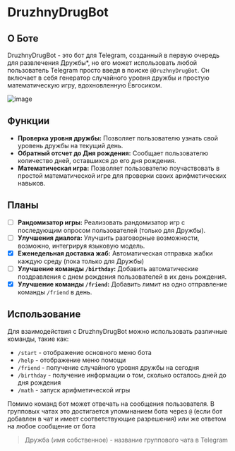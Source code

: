 # DruzhnyDrugBot

## О Боте
DruzhnyDrugBot - это бот для Telegram, созданный в первую очередь для развлечения Дружбы*, но его может использовать любой пользователь Telegram просто введя в поиске `@DruzhnyDrugBot`. 
Он включает в себя генератор случайного уровня дружбы и простую математическую игру, вдохновленную Евгосиком.

![image](https://github.com/AccioW/druzhnydrugbot/assets/149820811/224e1855-d971-48c7-be76-07304be655ee)

## Функции
- **Проверка уровня дружбы:** Позволяет пользователю узнать свой уровень дружбы на текущий день.
- **Обратный отсчет до Дня рождения:** Сообщает пользователю количество дней, оставшихся до его дня рождения.
- **Математическая игра:** Позволяет пользователю поучаствовать в простой математической игре для проверки своих арифметических навыков.

## Планы
- [ ] **Рандомизатор игры:** Реализовать рандомизатор игр с последующим опросом пользователей (только для Дружбы).
- [ ] **Улучшения диалога:** Улучшить разговорные возможности, возможно, интегрируя языковую модель.
- [x] **Еженедельная доставка жаб:** Автоматическая отправка жабки каждую среду (пока только для Дружбы)
- [ ] **Улучшение команды `/birthday`:** Добавить автоматические поздравления с днем рождения пользователей в их день рождения.
- [X] **Улучшение команды `/friend`:** Добавить лимит на одно отправление команды `/friend` в день.

## Использование
Для взаимодействия с DruzhnyDrugBot можно использовать различные команды, такие как:
- `/start` - отображение основного меню бота
- `/help` - отображение меню помощи
- `/friend` - получение случайного уровня дружбы на сегодня
- `/birthday` - получение информации о том, сколько осталось дней до дня рождения 
- `/math` - запуск арифметической игры 

Помимо команд бот может отвечать на сообщения пользователя. В групповых чатах это достигается упоминанием бота через `@` (если бот добавлен в чат и имеет соответствующие разрешения) или же ответом на любое сообщение от бота

> Дружба (имя собственное) - название группового чата в Telegram
